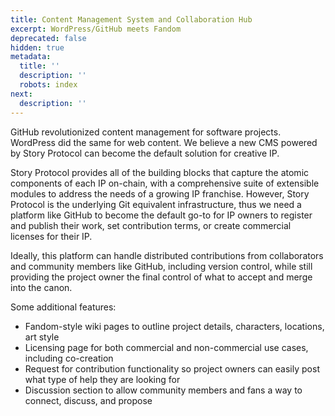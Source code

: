```yaml
---
title: Content Management System and Collaboration Hub
excerpt: WordPress/GitHub meets Fandom
deprecated: false
hidden: true
metadata:
  title: ''
  description: ''
  robots: index
next:
  description: ''
---
```

GitHub revolutionized content management for software projects. WordPress did the same for web content. We believe a new CMS powered by Story Protocol can become the default solution for creative IP.

Story Protocol provides all of the building blocks that capture the atomic components of each IP on-chain, with a comprehensive suite of extensible modules to address the needs of a growing IP franchise. However, Story Protocol is the underlying Git equivalent infrastructure, thus we need a platform like GitHub to become the default go-to for IP owners to register and publish their work, set contribution terms, or create commercial licenses for their IP. 

Ideally, this platform can handle distributed contributions from collaborators and community members like GitHub, including version control, while still providing the project owner the final control of what to accept and merge into the canon. 

Some additional features:

* Fandom-style wiki pages to outline project details, characters, locations, art style
* Licensing page for both commercial and non-commercial use cases, including co-creation
* Request for contribution functionality so project owners can easily post what type of help they are looking for
* Discussion section to allow community members and fans a way to connect, discuss, and propose